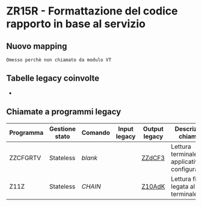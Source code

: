 # ZR15R - Formattazione del codice rapporto in base al servizio

## Nuovo mapping
```language
Omesso perchè non chiamato da modulo VT
```

## Tabelle legacy coinvolte
- 

## Chiamate a programmi legacy

| Programma | Gestione stato | Comando | Input legacy | Output legacy       | Descrizione chiamata                            | Dettaglio           |
| --------- | -------------- | ------- | ------------ | ------------------- | ----------------------------------------------- | ----------------------- |
| ZZCFGRTV  | Stateless      | *blank* |              | [ZZdCF3](ZZdCF3.md) | Lettura terminale applicativo da configurazione | [ZZCFGRTV](ZZCFGRTV.md) |
| Z11Z      | Stateless      | *CHAIN* |              | [Z10AdK](Z10AdK.md) | Lettura filiale legata al terminale             | [Z11Z](Z11Z.md)         |